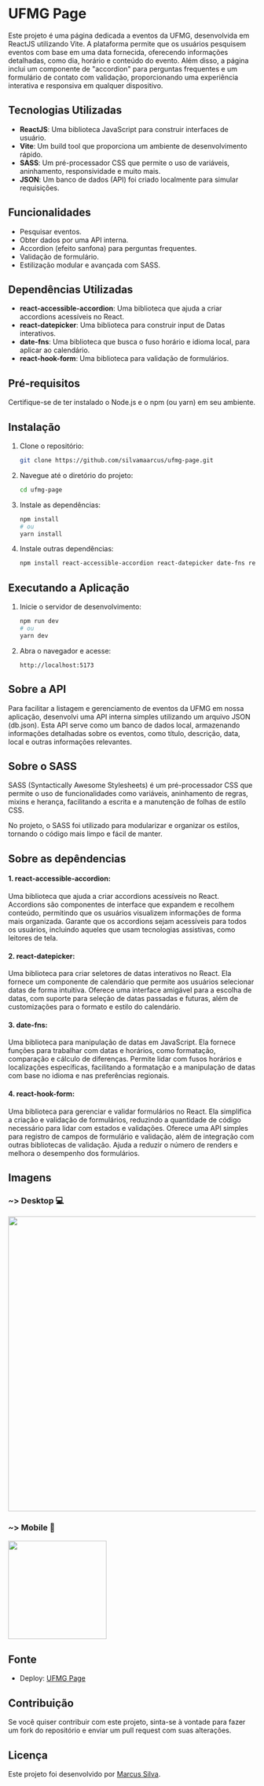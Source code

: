 # UFMG Page

Este projeto é uma página dedicada a eventos da UFMG, desenvolvida em ReactJS utilizando Vite. A plataforma permite que os usuários pesquisem eventos com base em uma data fornecida, oferecendo informações detalhadas, como dia, horário e conteúdo do evento. Além disso, a página inclui um componente de "accordion" para perguntas frequentes e um formulário de contato com validação, proporcionando uma experiência interativa e responsiva em qualquer dispositivo. 

## Tecnologias Utilizadas

- **ReactJS**: Uma biblioteca JavaScript para construir interfaces de usuário.
- **Vite**: Um build tool que proporciona um ambiente de desenvolvimento rápido.
- **SASS**: Um pré-processador CSS que permite o uso de variáveis, aninhamento, responsividade e muito mais.
- **JSON**: Um banco de dados (API) foi criado localmente para simular requisições.

## Funcionalidades

- Pesquisar eventos.
- Obter dados por uma API interna.
- Accordion (efeito sanfona) para perguntas frequentes.
- Validação de formulário.
- Estilização modular e avançada com SASS.

## Dependências Utilizadas

- **react-accessible-accordion**: Uma biblioteca que ajuda a criar accordions acessíveis no React.
- **react-datepicker**: Uma biblioteca para construir input de Datas interativos.
- **date-fns**: Uma biblioteca que busca o fuso horário e idioma local, para aplicar ao calendário.
- **react-hook-form**: Uma biblioteca para validação de formulários.

## Pré-requisitos

Certifique-se de ter instalado o Node.js e o npm (ou yarn) em seu ambiente.

## Instalação

1. Clone o repositório:

   ```bash
   git clone https://github.com/silvamaarcus/ufmg-page.git
   ```

2. Navegue até o diretório do projeto:

   ```bash
   cd ufmg-page
   ```

3. Instale as dependências:

   ```bash
   npm install
   # ou
   yarn install
   ```

4. Instale outras dependências:

   ```bash
   npm install react-accessible-accordion react-datepicker date-fns react-hook-form
   ```

## Executando a Aplicação

1. Inicie o servidor de desenvolvimento:

   ```bash
   npm run dev
   # ou
   yarn dev
   ```

2. Abra o navegador e acesse:

   ```
   http://localhost:5173
   ```

## Sobre a API

Para facilitar a listagem e gerenciamento de eventos da UFMG em nossa aplicação, desenvolvi uma API interna simples utilizando um arquivo JSON (db.json). Esta API serve como um banco de dados local, armazenando informações detalhadas sobre os eventos, como título, descrição, data, local e outras informações relevantes.

## Sobre o SASS

SASS (Syntactically Awesome Stylesheets) é um pré-processador CSS que permite o uso de funcionalidades como variáveis, aninhamento de regras, mixins e herança, facilitando a escrita e a manutenção de folhas de estilo CSS.

No projeto, o SASS foi utilizado para modularizar e organizar os estilos, tornando o código mais limpo e fácil de manter.

## Sobre as depêndencias 

#### 1. **react-accessible-accordion:**

Uma biblioteca que ajuda a criar accordions acessíveis no React. Accordions são componentes de interface que expandem e recolhem conteúdo, permitindo que os usuários visualizem informações de forma mais organizada. Garante que os accordions sejam acessíveis para todos os usuários, incluindo aqueles que usam tecnologias assistivas, como leitores de tela.

#### 2. **react-datepicker:**

Uma biblioteca para criar seletores de datas interativos no React. Ela fornece um componente de calendário que permite aos usuários selecionar datas de forma intuitiva. Oferece uma interface amigável para a escolha de datas, com suporte para seleção de datas passadas e futuras, além de customizações para o formato e estilo do calendário.

#### 3. **date-fns:**

Uma biblioteca para manipulação de datas em JavaScript. Ela fornece funções para trabalhar com datas e horários, como formatação, comparação e cálculo de diferenças. Permite lidar com fusos horários e localizações específicas, facilitando a formatação e a manipulação de datas com base no idioma e nas preferências regionais.

#### 4. **react-hook-form:**

Uma biblioteca para gerenciar e validar formulários no React. Ela simplifica a criação e validação de formulários, reduzindo a quantidade de código necessário para lidar com estados e validações. Oferece uma API simples para registro de campos de formulário e validação, além de integração com outras bibliotecas de validação. Ajuda a reduzir o número de renders e melhora o desempenho dos formulários.

## Imagens

### ~> Desktop 💻

<img src="https://github.com/user-attachments/assets/3d0b9a07-f431-494e-963d-b749356ec91b" width = "600px"/>

### ~> Mobile 📱
<img src="https://github.com/user-attachments/assets/2d6d2ae3-bc8c-44a8-8d2e-81e205654b13" width = "200px"/>

## Fonte
- Deploy: [UFMG Page](https://ufmg-page.vercel.app/)

## Contribuição

Se você quiser contribuir com este projeto, sinta-se à vontade para fazer um fork do repositório e enviar um pull request com suas alterações.

## Licença

Este projeto foi desenvolvido por [Marcus Silva](https://github.com/silvamaarcus/).
